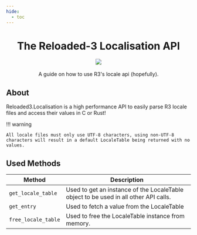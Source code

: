 ```yaml
---
hide:
  - toc
---
```


<div align="center">
	<h1>The Reloaded-3 Localisation API</h1>
	<img src="Reloaded/Images/Reloaded-Icon.png"/>
	<br/> <br/>
    A guide on how to use R3's locale api (hopefully).
    <br/>
</div>

## About

Reloaded3.Localisation is a high performance API to easily parse R3 locale files and access their values in C or Rust!

!!! warning

    All locale files must only use UTF-8 characters, using non-UTF-8 characters will result in a default LocaleTable being returned with no values.

## Used Methods

| Method              | Description                                                                          |
|---------------------|--------------------------------------------------------------------------------------|
| `get_locale_table`  | Used to get an instance of the LocaleTable object to be used in all other API calls. |
| `get_entry`         | Used to fetch a value from the LocaleTable                                           |
| `free_locale_table` | Used to free the LocaleTable instance from memory.                                   |